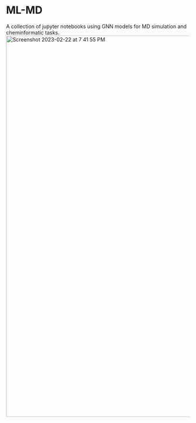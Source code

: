 # ML-MD

A collection of jupyter notebooks using GNN models for MD simulation and cheminformatic tasks.
<img width="1044" alt="Screenshot 2023-02-22 at 7 41 55 PM" src="https://user-images.githubusercontent.com/47470591/221390206-9267e9dd-f655-46b2-889c-585ff923c3f0.png">
